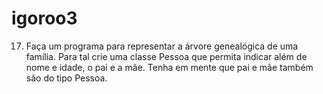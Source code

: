 # igoroo3

17) Faça um programa para representar a árvore genealógica de uma família. Para tal crie uma classe Pessoa que permita indicar além de nome e idade, o pai e a mãe. Tenha em mente que pai e mãe também são do tipo Pessoa.
